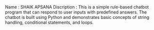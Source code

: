Name : SHAIK APSANA
Discription : This is a simple rule-based chatbot program that can respond to user inputs with predefined answers. The chatbot is built using Python and demonstrates basic concepts of string handling, conditional statements, and loops.
